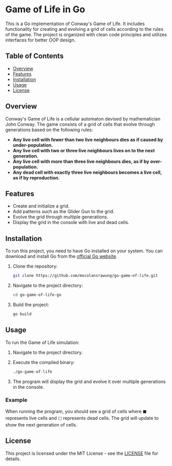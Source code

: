 # Game of Life in Go

This is a Go implementation of Conway's Game of Life. It includes functionality for creating and evolving a grid of cells according to the rules of the game. The project is organized with clean code principles and utilizes interfaces for better OOP design.

## Table of Contents

- [Overview](#overview)
- [Features](#features)
- [Installation](#installation)
- [Usage](#usage)
- [License](#license)

## Overview

Conway's Game of Life is a cellular automaton devised by mathematician John Conway. The game consists of a grid of cells that evolve through generations based on the following rules:
- **Any live cell with fewer than two live neighbours dies as if caused by under-population.**
- **Any live cell with two or three live neighbours lives on to the next generation.**
- **Any live cell with more than three live neighbours dies, as if by over-population.**
- **Any dead cell with exactly three live neighbours becomes a live cell, as if by reproduction.**

## Features

- Create and initialize a grid.
- Add patterns such as the Glider Gun to the grid.
- Evolve the grid through multiple generations.
- Display the grid in the console with live and dead cells.

## Installation

To run this project, you need to have Go installed on your system. You can download and install Go from the [official Go website](https://golang.org/dl/).

1. Clone the repository:

    ```bash
    git clone https://github.com/mocolansrawung/go-game-of-life.git
    ```

2. Navigate to the project directory:

    ```bash
    cd go-game-of-life-go
    ```

3. Build the project:

    ```bash
    go build
    ```

## Usage

To run the Game of Life simulation:

1. Navigate to the project directory.

2. Execute the compiled binary:

    ```bash
    ./go-game-of-life
    ```

3. The program will display the grid and evolve it over multiple generations in the console.

### Example

When running the program, you should see a grid of cells where `⬛` represents live cells and `⬜` represents dead cells. The grid will update to show the next generation of cells.

## License

This project is licensed under the MIT License - see the [LICENSE](LICENSE) file for details.
